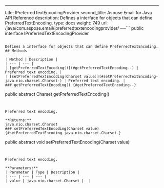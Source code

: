 ---
title: IPreferredTextEncodingProvider
second_title: Aspose.Email for Java API Reference
description:  Defines a interface for objects that can define PreferredTextEncoding.
type: docs
weight: 749
url: /java/com.aspose.email/ipreferredtextencodingprovider/
---```
public interface IPreferredTextEncodingProvider
```

Defines a interface for objects that can define PreferredTextEncoding.
## Methods

| Method | Description |
| --- | --- |
| [getPreferredTextEncoding()](#getPreferredTextEncoding--) | Preferred text encoding. |
| [setPreferredTextEncoding(Charset value)](#setPreferredTextEncoding-java.nio.charset.Charset-) | Preferred text encoding. |
### getPreferredTextEncoding() {#getPreferredTextEncoding--}
```
public abstract Charset getPreferredTextEncoding()
```


Preferred text encoding.

**Returns:**
java.nio.charset.Charset
### setPreferredTextEncoding(Charset value) {#setPreferredTextEncoding-java.nio.charset.Charset-}
```
public abstract void setPreferredTextEncoding(Charset value)
```


Preferred text encoding.

**Parameters:**
| Parameter | Type | Description |
| --- | --- | --- |
| value | java.nio.charset.Charset |  |

